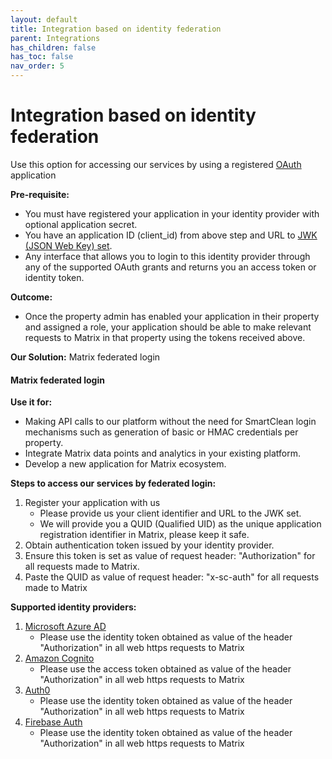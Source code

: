```yaml
---
layout: default
title: Integration based on identity federation
parent: Integrations
has_children: false
has_toc: false
nav_order: 5
---
```


# Integration based on identity federation
Use this option for accessing our services by using a registered [OAuth](https://oauth.net/2) application

**Pre-requisite:**
- You must have registered your application in your identity provider with optional application secret.
- You have an application ID (client_id) from above step and URL to [JWK (JSON Web Key) set](https://auth0.com/docs/secure/tokens/json-web-tokens/json-web-key-sets).
- Any interface that allows you to login to this identity provider through any of the supported
OAuth grants and returns you an access token or identity token.

**Outcome:**
- Once the property admin has enabled your application in their property and assigned a role, your application
should be able to make relevant requests to Matrix in that property using the tokens received above.

**Our Solution:**
Matrix federated login

#### Matrix federated login
**Use it for:**
- Making API calls to our platform without the need for SmartClean login mechanisms such as generation of basic or HMAC credentials per property.
- Integrate Matrix data points and analytics in your existing platform.
- Develop a new application for Matrix ecosystem.

**Steps to access our services by federated login:**
1. Register your application with us 
   - Please provide us your client identifier and URL to the JWK set. 
   - We will provide you a QUID (Qualified UID) as the unique application registration identifier in Matrix, please keep it safe.
2. Obtain authentication token issued by your identity provider.
3. Ensure this token is set as value of request header: "Authorization" for all requests made to Matrix.
4. Paste the QUID as value of request header: "x-sc-auth" for all requests made to Matrix

**Supported identity providers:**

1. [Microsoft Azure AD](https://azure.microsoft.com/en-us/services/active-directory)
   - Please use the identity token obtained as value of the header "Authorization" in all web https requests to Matrix  
2. [Amazon Cognito](https://aws.amazon.com/cognito)
   - Please use the access token obtained as value of the header "Authorization" in all web https requests to Matrix
3. [Auth0](https://auth0.com)
   - Please use the identity token obtained as value of the header "Authorization" in all web https requests to Matrix 
4. [Firebase Auth](https://firebase.google.com/docs/auth)
   - Please use the identity token obtained as value of the header "Authorization" in all web https requests to Matrix
